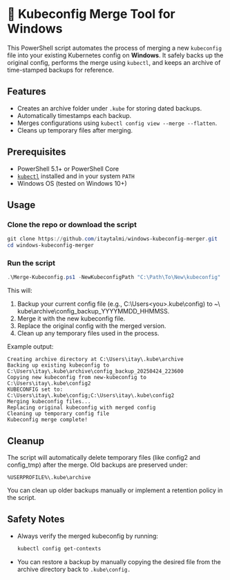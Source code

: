 # 🧩 Kubeconfig Merge Tool for Windows

This PowerShell script automates the process of merging a new `kubeconfig` file into your existing Kubernetes config on **Windows**. It safely backs up the original config, performs the merge using `kubectl`, and keeps an archive of time-stamped backups for reference.

## Features

- Creates an archive folder under `.kube` for storing dated backups.
- Automatically timestamps each backup.
- Merges configurations using `kubectl config view --merge --flatten`.
- Cleans up temporary files after merging.

## Prerequisites

- PowerShell 5.1+ or PowerShell Core
- [`kubectl`](https://kubernetes.io/docs/tasks/tools/) installed and in your system `PATH`
- Windows OS (tested on Windows 10+)

## Usage

### Clone the repo or download the script

```powershell
git clone https://github.com/itaytalmi/windows-kubeconfig-merger.git
cd windows-kubeconfig-merger
```

### Run the script

```powershell
.\Merge-Kubeconfig.ps1 -NewKubeconfigPath "C:\Path\To\New\kubeconfig"
```

This will:
1. Backup your current config file (e.g., C:\Users\<you>\.kube\config) to ~\ kube\archive\config_backup_YYYYMMDD_HHMMSS.
2. Merge it with the new kubeconfig file.
3. Replace the original config with the merged version.
4. Clean up any temporary files used in the process.

Example output:

```text
Creating archive directory at C:\Users\itay\.kube\archive
Backing up existing kubeconfig to C:\Users\itay\.kube\archive\config_backup_20250424_223600
Copying new kubeconfig from new-kubeconfig to C:\Users\itay\.kube\config2
KUBECONFIG set to: C:\Users\itay\.kube\config;C:\Users\itay\.kube\config2
Merging kubeconfig files...
Replacing original kubeconfig with merged config
Cleaning up temporary config file
Kubeconfig merge complete!
```

## Cleanup

The script will automatically delete temporary files (like config2 and config_tmp) after the merge. Old backups are preserved under:

```text
%USERPROFILE%\.kube\archive
```

You can clean up older backups manually or implement a retention policy in the script.

## Safety Notes

- Always verify the merged kubeconfig by running:

    ```powershell
    kubectl config get-contexts
    ```

- You can restore a backup by manually copying the desired file from the archive directory back to `.kube\config.`
